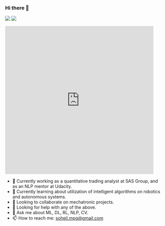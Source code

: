 ### Hi there 👋

![](https://img.shields.io/badge/stars%20⭐-170-yellow) ![](https://komarev.com/ghpvc/?username=soheil-mp&label=PROFILE+VIEWS)

<div style="width:480px"><iframe allow="fullscreen" frameBorder="0" height="480" src="https://giphy.com/embed/MdksdzDIx7MpyQIEvW/video" width="480"></iframe></div>

- 🔭 Currently working as a quantitative trading analyst at SAS Group, and as an NLP mentor at Udacity.
- 🌱 Currently learning about utilization of intelligent algorithms on robotics and autonomous systems.
- 👯 Looking to collaborate on mechatronic projects.
- 🤔 Looking for help with any of the above.
- 💬 Ask me about ML, DL, RL, NLP, CV.
- 📫 How to reach me: <a href="soheil.mpg@gmail.com">soheil.mpg@gmail.com</a>
<!--
- ⚡ Fun fact: 

![Alt Text](https://media0.giphy.com/media/3oEduPTAcgRz8qh4HK/giphy.gif?cid=ecf05e47qg1y67uoms4727rrnd55ga6y1tbdoe3a4y2r4vcw&rid=giphy.gif&ct=g)
-->
